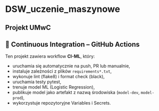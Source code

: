 # DSW_uczenie_maszynowe

## Projekt UMwC
## 🧩 Continuous Integration – GitHub Actions

Ten projekt zawiera workflow **CI-ML**, który:
- uruchamia się automatycznie na push, PR lub manualnie,
- instaluje zależności z plików `requirements*.txt`,
- wykonuje lint (flake8) i format check (black),
- uruchamia testy pytest,
- trenuje model ML (Logistic Regression),
- publikuje model jako artefakt z nazwą środowiska (`model-dev`, `model-prod`),
- wykorzystuje repozytoryjne Variables i Secrets.
